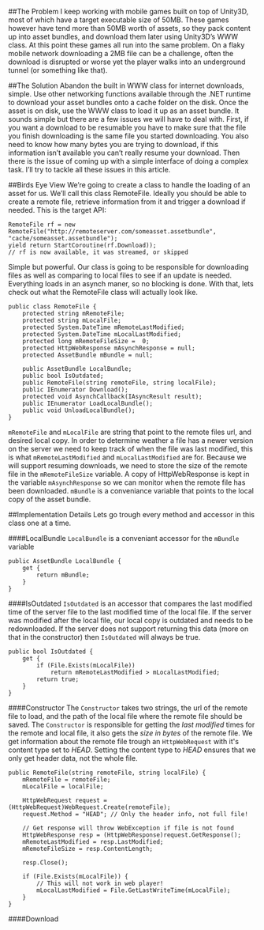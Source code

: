 ##The Problem
I keep working with mobile games built on top of Unity3D, most of which have a target executable size of 50MB. These games however have tend more than 50MB worth of assets, so they pack content up into asset bundles, and download them later using Unity3D’s WWW class. At this point these games all run into the same problem. On a flaky mobile network downloading a 2MB file can be a challenge, often the download is disrupted or worse yet the player walks into an underground tunnel (or something like that). 

##The Solution
Abandon the built in WWW class for internet downloads, simple. Use other networking functions available through the .NET runtime to download your asset bundles onto a cache folder on the disk. Once the asset is on disk, use the WWW class to load it up as an asset bundle. It sounds simple but there are a few issues we will have to deal with. First, if you want a download to be resumable you have to make sure that the file you finish downloading is the same file you started downloading. You also need to know how many bytes you are trying to download, if this information isn’t available you can’t really resume your download. Then there is the issue of coming up with a simple interface of doing a complex task. I’ll try to tackle all these issues in this article.

##Birds Eye View
We’re going to create a class to handle the loading of an asset for us. We’ll call this class RemoteFile. Ideally you should be able to create a remote file, retrieve information from it and trigger a download if needed. This is the target API:
```
RemoteFile rf = new RemoteFile("http://remoteserver.com/someasset.assetbundle", "cache/someasset.assetbundle");
yield return StartCoroutine(rf.Download));
// rf is now available, it was streamed, or skipped 
```
Simple but powerful. Our class is going to be responsible for downloading files as well as comparing to local files to see if an update is needed. Everything loads in an asynch maner, so no blocking is done. With that, lets check out what the RemoteFile class will actually look like.
```
public class RemoteFile {
	protected string mRemoteFile;
	protected string mLocalFile;
	protected System.DateTime mRemoteLastModified;
	protected System.DateTime mLocalLastModified;
	protected long mRemoteFileSize =  0;
	protected HttpWebResponse mAsynchResponse = null;
	protected AssetBundle mBundle = null;
	
	public AssetBundle LocalBundle;
	public bool IsOutdated;
	public RemoteFile(string remoteFile, string localFile);
	public IEnumerator Download();
	protected void AsynchCallback(IAsyncResult result);
	public IEnumerator LoadLocalBundle();
	public void UnloadLocalBundle();
}
```
```mRemoteFile``` and ```mLocalFile``` are string that point to the remote files url, and desired local copy. In order to determine weather a file has a newer version on the server we need to keep track of when the file was last modified, this is what ```mRemoteLastModified``` and ```mLocalLastModified``` are for. Because we will support resuming downloads, we need to store the size of the remote file in the ```mRemoteFileSize``` variable. A copy of HttpWebResponse is kept in the variable ```mAsynchResponse``` so we can monitor when the remote file has been downloaded. ```mBundle``` is a conveniance variable that points to the local copy of the asset bundle.

##Implementation Details
Lets go trough every method and accessor in this class one at a time.

####LocalBundle
```LocalBundle``` is a conveniant accessor for the ```mBundle``` variable
```
public AssetBundle LocalBundle {
	get {
		return mBundle;
	}
}
```
####IsOutdated
```IsOutdated``` is an accessor that compares the last modified time of the server file to the last modified time of the local file. If the server was modified after the local file, our local copy is outdated and needs to be redownloaded. If the server does not support returning this data (more on that in the constructor) then ```IsOutdated``` will always be true.
```
public bool IsOutdated { 
	get {
		if (File.Exists(mLocalFile))
			return mRemoteLastModified > mLocalLastModified;
		return true;
	}
}
```
####Constructor
The ```Constructor``` takes two strings, the url of the remote file to load, and the path of the local file where the remote file should be saved. The ```Constructor``` is responsible for getting the _last_ _modified_ times for the remote and local file, it also gets the _size_ _in_ _bytes_ of the remote file. We get information about the remote file trough an ```HttpWebRequest``` with it's content type set to _HEAD_. Setting the content type to _HEAD_ ensures that we only get header data, not the whole file.
```
public RemoteFile(string remoteFile, string localFile) {
	mRemoteFile = remoteFile;
	mLocalFile = localFile;

	HttpWebRequest request = (HttpWebRequest)WebRequest.Create(remoteFile);
	request.Method = "HEAD"; // Only the header info, not full file!

	// Get response will throw WebException if file is not found
	HttpWebResponse resp = (HttpWebResponse)request.GetResponse();
	mRemoteLastModified = resp.LastModified;
	mRemoteFileSize = resp.ContentLength;

	resp.Close();

	if (File.Exists(mLocalFile)) {
		// This will not work in web player!
		mLocalLastModified = File.GetLastWriteTime(mLocalFile);
	}
}
```
####Download
